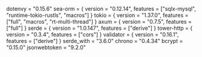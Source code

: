 dotenvy = "0.15.6"
sea-orm = { version = "0.12.14", features = ["sqlx-mysql", "runtime-tokio-rustls", "macros"] }
tokio = { version = "1.37.0", features = ["full", "macros", "rt-multi-thread"] }
axum = { version = "0.7.5", features = ["full"] }
serde = { version = "1.0.147", features = ["derive"] }
tower-http = { version = "0.3.4", features = ["cors"] }
validator = { version = "0.16.1", features = ["derive"] }
serde_with = "3.6.0"
chrono = "0.4.34"
bcrypt = "0.15.0"
jsonwebtoken = "9.2.0"